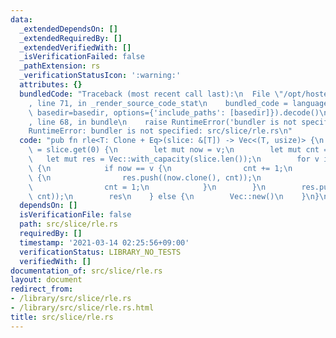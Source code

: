 ```yaml
---
data:
  _extendedDependsOn: []
  _extendedRequiredBy: []
  _extendedVerifiedWith: []
  _isVerificationFailed: false
  _pathExtension: rs
  _verificationStatusIcon: ':warning:'
  attributes: {}
  bundledCode: "Traceback (most recent call last):\n  File \"/opt/hostedtoolcache/Python/3.9.5/x64/lib/python3.9/site-packages/onlinejudge_verify/documentation/build.py\"\
    , line 71, in _render_source_code_stat\n    bundled_code = language.bundle(stat.path,\
    \ basedir=basedir, options={'include_paths': [basedir]}).decode()\n  File \"/opt/hostedtoolcache/Python/3.9.5/x64/lib/python3.9/site-packages/onlinejudge_verify/languages/user_defined.py\"\
    , line 68, in bundle\n    raise RuntimeError('bundler is not specified: {}'.format(path.as_posix()))\n\
    RuntimeError: bundler is not specified: src/slice/rle.rs\n"
  code: "pub fn rle<T: Clone + Eq>(slice: &[T]) -> Vec<(T, usize)> {\n    if let Some(v)\
    \ = slice.get(0) {\n        let mut now = v;\n        let mut cnt = 1;\n     \
    \   let mut res = Vec::with_capacity(slice.len());\n        for v in &slice[1..]\
    \ {\n            if now == v {\n                cnt += 1;\n            } else\
    \ {\n                res.push((now.clone(), cnt));\n                now = v;\n\
    \                cnt = 1;\n            }\n        }\n        res.push((now.clone(),\
    \ cnt));\n        res\n    } else {\n        Vec::new()\n    }\n}\n"
  dependsOn: []
  isVerificationFile: false
  path: src/slice/rle.rs
  requiredBy: []
  timestamp: '2021-03-14 02:25:56+09:00'
  verificationStatus: LIBRARY_NO_TESTS
  verifiedWith: []
documentation_of: src/slice/rle.rs
layout: document
redirect_from:
- /library/src/slice/rle.rs
- /library/src/slice/rle.rs.html
title: src/slice/rle.rs
---
```

